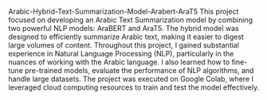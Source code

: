 Arabic-Hybrid-Text-Summarization-Model-Arabert-AraT5
This project focused on developing an Arabic Text Summarization model by combining two powerful NLP models: AraBERT and AraT5. The hybrid model was designed to efficiently summarize Arabic text, making it easier to digest large volumes of content. Throughout this project, I gained substantial experience in Natural Language Processing (NLP), particularly in the nuances of working with the Arabic language. I also learned how to fine-tune pre-trained models, evaluate the performance of NLP algorithms, and handle large datasets. The project was executed on Google Colab, where I leveraged cloud computing resources to train and test the model effectively.
